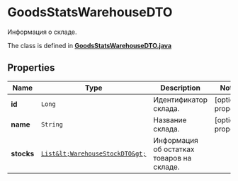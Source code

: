 

# GoodsStatsWarehouseDTO

Информация о складе.

The class is defined in **[GoodsStatsWarehouseDTO.java](../../src/main/java/org/openapitools/model/GoodsStatsWarehouseDTO.java)**

## Properties

Name | Type | Description | Notes
------------ | ------------- | ------------- | -------------
**id** | `Long` | Идентификатор склада. |  [optional property]
**name** | `String` | Название склада. |  [optional property]
**stocks** | [`List&lt;WarehouseStockDTO&gt;`](WarehouseStockDTO.md) | Информация об остатках товаров на складе. | 





